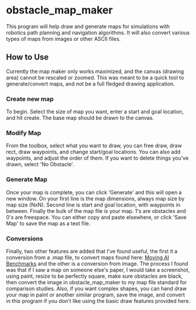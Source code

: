 # obstacle_map_maker
This program will help draw and generate maps for simulations with robotics path planning and navigation algorithms. It will also convert various types of maps from images or other ASCII files.

## How to Use
Currently the map maker only works maximized, and the canvas (drawing area) cannot be rescaled or zoomed. This was meant to be a quick tool to generate/convert maps, and not be a full fledged drawing application.

### Create new map
To begin. Select the size of map you want, enter a start and goal location, and hit create. The base map should be drawn to the canvas.

### Modify Map
From the toolbox, select what you want to draw, you can free draw, draw rect, draw waypoints, and change start/goal locations. You can also add waypoints, and adjust the order of them. If you want to delete things you've drawn, select 'No Obstacle'.

### Generate Map
Once your map is complete, you can click 'Generate' and this will open a new window. On your first line is the map dimensions, always map size by map size (NxN). Second line is start and goal location, with waypoints in between. Finally the bulk of the map file is your map. 1's are obstacles and 0's are freespace. You can either copy and paste elsewhere, or click 'Save Map' to save the map as a text file.

### Conversions
Finally, two other features are added that I've found useful, the first it a conversion from a .map file, to convert maps found here: [Moving AI Benchmarks](https://movingai.com/benchmarks/mapf/index.html) and the other is a conversion from image. The process I found was that if I saw a map on someone else's paper, I would take a screenshot, using paint, resize to be perfectly square, make sure obstacles are black, then convert the image in obstacle_map_maker to my map file standard for comparison studies. Also, if you want complex shapes, you can hand draw your map in paint or another similar program, save the image, and convert in this program if you don't like using the basic draw features provided here.

